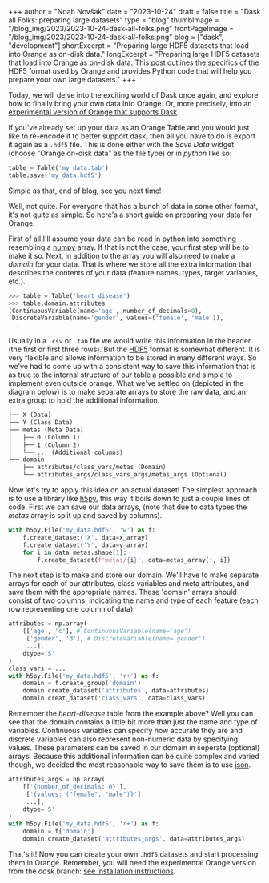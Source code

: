 +++
author = "Noah Novšak"
date = "2023-10-24"
draft = false
title = "Dask all Folks: preparing large datasets"
type = "blog"
thumbImage = "/blog_img/2023/2023-10-24-dask-all-folks.png"
frontPageImage = "/blog_img/2023/2023-10-24-dask-all-folks.png"
blog = ["dask", "development"]
shortExcerpt = "Preparing large HDF5 datasets that load into Orange as on-disk data."
longExcerpt = "Preparing large HDF5 datasets that load into Orange as on-disk data. This post outlines the specifics of the HDF5 format used by Orange and provides Python code that will help you prepare your own large datasets."
+++

Today, we will delve into the exciting world of Dask once again, and explore how to finally bring your own data into Orange. Or, more precisely, into an [experimental version of Orange that supports Dask](https://github.com/biolab/orange3/wiki/Orange-with-Dask).

If you've already set up your data as an Orange Table and you would just like to re-encode it to better support dask, then all you have to do is export it again as a `.hdf5` file. This is done either with the *Save Data* widget (choose "Orange on-disk data" as the file type) or in _python_ like so:

```python
table = Table('my_data.tab')
table.save('my_data.hdf5')
```

Simple as that, end of blog, see you next time!

Well, not quite. For everyone that has a bunch of data in some other format, it's not quite as simple. So here's a short guide on preparing your data for Orange.

First of all I'll assume your data can be read in python into something resembling a [numpy](https://numpy.org/) array. If that is not the case, your first step will be to make it so. Next, in addition to the array you will also need to make a _domain_ for your data. That is where we store all the extra information that describes the contents of your data (feature names, types, target variables, etc.).

```python
>>> table = Table('heart_disease')
>>> table.domain.attributes
(ContinuousVariable(name='age', number_of_decimals=0),
 DiscreteVariable(name='gender', values=('female', 'male')),
...
```

Usually in a `.csv` or `.tab` file we would write this information in the header (the first or first three rows). But the [HDF5](https://www.hdfgroup.org/solutions/hdf5) format is somewhat different. It is very flexible and allows information to be stored in many different ways. So we've had to come up with a consistent way to save this information that is as true to the internal structure of our table a possible and simple to implement even outside orange. What we've settled on (depicted in the diagram below) is to make separate arrays to store the raw data, and an extra group to hold the additional information.

```html
├── X (Data)
├── Y (Class Data)
├── metas (Meta Data)
│   ├── 0 (Column 1)
│   ├── 1 (Column 2)
│   └── ... (Additional columns)
└── domain
    ├── attributes/class_vars/metas (Domain)
    └── attributes_args/class_vars_args/metas_args (Optional)
```

Now let's try to apply this idea on an actual dataset! The simplest approach is to use a library like [h5py](https://www.h5py.org/), this way it boils down to just a couple lines of code. First we can save our data arrays, (note that due to data types the _metas_ array is split up and saved by columns).

```python
with h5py.File('my_data.hdf5', 'w') as f:
    f.create_dataset('X', data=x_array)
    f.create_dataset('Y', data=y_array)
    for i in data_metas.shape[1]:
        f.create_dataset(f'metas/{i}', data=metas_array[:, i])
```

The next step is to make and store our domain. We'll have to make separate arrays for each of our attributes, class variables and meta attributes, and save them with the appropriate names. These 'domain' arrays should consist of two columns, indicating the name and type of each feature (each row representing one column of data). 

```python
attributes = np.array(
    [['age', 'c'], # ContinuousVariable(name='age')
     ['gender', 'd'], # DiscreteVariable(name='gender')
     ...],
    dtype='S'
)
class_vars = ...
with h5py.File('my_data.hdf5', 'r+') as f:
    domain = f.create_group('domain')
    domain.create_dataset('attributes', data=attributes)
    domain.creat_dataset('class_vars', data=class_vars)
```

Remember the _heart-disease_ table from the example above? Well you can see that the domain contains a little bit more than just the name and type of variables. Continuous variables can specify how accurate they are and discrete variables can also represent non-numeric data by specifying values. These parameters can be saved in our domain in seperate (optional) arrays. Because this additional information can be quite complex and varied though, we decided the most reasonable way to save them is to use [json](https://www.json.org/json-en.html).

```python
attributes_args = np.array(
    [['{number_of_decimals: 0}'],
     ['{values: ("female", "male")}'],
     ...],
    dtype='S'
)
with h5py.File('my_data.hdf5', 'r+') as f:
    domain = f['domain']
    domain.create_dataset('attributes_args', data=attributes_args)
```

That's it! Now you can create your own `.hdf5` datasets and start processing them in Orange. Remember, you will need the experimental Orange version from the *dask* branch: [see installation instructions](https://github.com/biolab/orange3/wiki/Orange-with-Dask).

